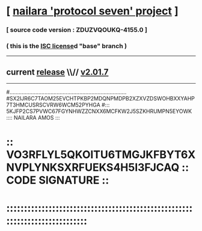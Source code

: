 
# [ [nailara 'protocol seven' project](http://nailara.network/) ]

### [ source code version : ZDUZVQOUKQ-4155.0 ]

### ( this is the [ISC license](license)d "base" branch )
---
## current [release](https://github.com/nailara-technologies/protocol-7/releases) \\\\// [v2.01.7](https://github.com/nailara-technologies/protocol-7/releases/tag/v2.01.7)
---

#.............................................................................
#SX2IJR6C7TAOM25EVCHTPKBP2MDQNPMDPB2XZXVZDSWOHBXXYAHP7T3HMCUSRSCVRW6WCM52PYHGA
#::: 5KJFP2CS7PVWC67FGYNHWZZCNXX6MCFKW2J5SZKHRUMPN5EYOWK :::: NAILARA AMOS :::
# :: VO3RFLYL5QKOITU6TMGJKFBYT6XNVPLYNKSXRFUEKS4H5I3FJCAQ :: CODE SIGNATURE ::
# ::::::::::::::::::::::::::::::::::::::::::::::::::::::::::::::::::::::::::::
